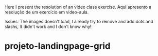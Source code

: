 Here I present the resolution of an video class exercise.
Aqui apresento a resolução de um exercício em video-aula. 


Issues: The images doesn't load, I already try to remove and add dots and slashs, It didn't work and I don't know why! 


# projeto-landingpage-grid
